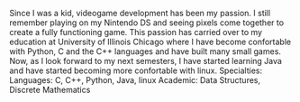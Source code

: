 Since I was a kid, videogame development has been my passion. I still remember playing on my Nintendo DS and seeing pixels come together to create a fully functioning game.
This passion has carried over to my education at University of Illinois Chicago where I have become confortable with Python, C and the C++ languages and have built many small games.
Now, as I look forward to my next semesters, I have started learning Java and have started becoming more confortable with linux.
Specialties: Languages: C, C++, Python, Java, linux
Academic: Data Structures, Discrete Mathematics
